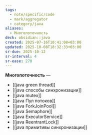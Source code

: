 ```yaml
---
tags:
  - note/specific/code
  - mark/aggregator
  - category/java
aliases:
  - Многопоточность
deck: obsidian::java
created: 2025-07-16T10:41:08+03:00
updated: 2025-10-08T18:32:33+03:00
sr-due: 2025-10-12
sr-interval: 4
sr-ease: 270
---
```


**Многопоточность**
—
- [[java green thread]]
- [[java способы синхронизации]]
- [[java mutex]]
- [[java Пул потоков]]
- [[java ForkJoinPool]]
- [[java Semaphore]]
- [[java ExecutorService]]
- [[java ReentrantLock]]
- [[java примитивы синхронизации]]
